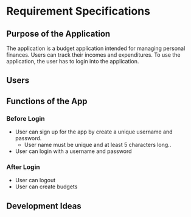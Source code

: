 # Requirement Specifications

## Purpose of the Application

The application is a budget application intended for managing personal finances. 
Users can track their incomes and expenditures. To use the application, the user has to login into the application.

## Users

## Functions of the App
### Before Login
* User can sign up for the app by create a unique username and password.
  * User name must be unique and at least 5 characters long..
* User can login with a username and password
### After Login
* User can logout
* User can create budgets

## Development Ideas

